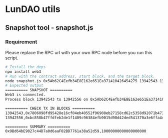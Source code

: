 # LunDAO utils

## Snapshot tool - snapshot.js

### Requirement

Please replace the RPC url with your own RPC node before you run this script.

```bash
# Install the deps
npm install web3
# Run with the contract address, start block, and the target block.
node snapshot.js 0x5Ab62C4Eefb34E8E162e651Ea371410426454275 13942543 13942556
# Expected output
========== SNAPSHOT ==========
Web3 is connected.
Process block 13942543 to 13942556 on 0x5Ab62C4Eefb34E8E162e651Ea371410426454275

========== CHECK TX IN BLOCKS ==========
13942543,0x7806098fd95428e16cf04eb40552f96908eb27158cd62c5358d92071b473ac57,0x9Bd64bE9027c44D7a0d6aaF02BD7761a38a52d59,0x5Ab62C4Eefb34E8E162e651Ea371410426454275,1000000000000000000
13942556,0xbc858b47ffdfeb2de1f1409c96384efb9015d98d42ded541370a3e6ffa441fc1,0x9Bd64bE9027c44D7a0d6aaF02BD7761a38a52d59,0x5Ab62C4Eefb34E8E162e651Ea371410426454275,9000000000000000000

========== SUMMARY ==========
0x9Bd64bE9027c44D7a0d6aaF02BD7761a38a52d59,10000000000000000000
```
